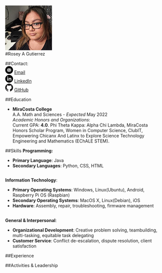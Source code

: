 ![profile-photo](/doc/photo.jpg)
<br/>
#Rosey A Gutierrez  

##Contact:  
![email](/doc/email.png) [Email](mailto:rgutierrez@miracosta.edu)  
![linkedin](/doc/linkedin.png) [LinkedIn](https://www.linkedin.com/in/rosey-a-gutierrez/)  
![GitHub](/doc/github.png) [GitHub](https://github.com/Roseyroseo)  

##Education
- **MiraCosta College**  
A.A. Math and Sciences - *Expected* May 2022  
*Academic Honors and Organizations*:  
Current GPA: **4.0**. Phi Theta Kappa: Alpha Chi Lambda, MiraCosta Honors Scholar Program, 
Women in Computer Science, ClubIT, Empowering Chicanx And Latinx to Explore Science Technology Engineering 
and Mathematics (EChALE STEM).  

##Skills
**Programming:**
- **Primary Language**: Java
- **Secondary Languages**: Python, CSS, HTML 
##   
**Information Technology**:  
- **Primary Operating Systems**: Windows, Linux(Ubuntu), Android, Raspberry Pi OS (Raspbian)
- **Secondary Operating Systems**: MacOS X, Linux(Debian), iOS
- **Hardware**: Assembly, repair, troubleshooting, firmware management  
##  
**General & Interpersonal**:  
- **Organizational Development**: Creative problem solving, teambuilding, multi-tasking, equitable task delegating
- **Customer Service**: Conflict de-escalation, dispute resolution, client satisfaction  

##Experience  



##Activities & Leadership
